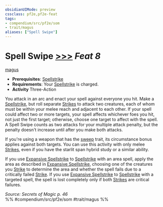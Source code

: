 ```yaml
---
obsidianUIMode: preview
cssclass: pf2e,pf2e-feat
tags:
- compendium/src/pf2e/som
- trait/magus
aliases: ["Spell Swipe"]
---
```

# Spell Swipe  [>>>](../../rules/core-rulebook/chapter-9-playing-the-game.md#Actions "Three-Action") *Feat 8*  
[magus](../../rules/traits/magus-som.md)  

- **Prerequisites**: [Spellstrike](../../rules/actions/spellstrike-som.md)
- **Requirements**: Your [Spellstrike](../../rules/actions/spellstrike-som.md) is charged.
- **Activity** Three-Action

You attack in an arc and enact your spell against everyone you hit. Make a [Spellstrike](../../rules/actions/spellstrike-som.md), but roll separate [Strikes](../../rules/actions/strike.md) to attack two creatures, each of whom must be within your melee reach and adjacent to each other. If your spell could affect two or more targets, your spell affects whichever foes you hit, not just the first target; otherwise, choose one target to affect with the spell. A Spell Swipe counts as two attacks for your multiple attack penalty, but the penalty doesn't increase until after you make both attacks.

If you're using a weapon that has the [sweep](../../rules/traits/sweep.md) trait, its circumstance bonus applies against both targets. You can use this activity with only melee [Strikes](../../rules/actions/strike.md), even if you have the starlit span hybrid study or a similar ability.

If you use [Expansive Spellstrike](expansive-spellstrike-som.md) to [Spellstrike](../../rules/actions/spellstrike-som.md) with an area spell, apply the area as described in [Expansive Spellstrike](expansive-spellstrike-som.md), choosing one of the creatures you [Strike](../../rules/actions/strike.md) to determine the area and whether the spell fails due to a critically failed [Strike](../../rules/actions/strike.md). If you use [Expansive Spellstrike](expansive-spellstrike-som.md) to [Spellstrike](../../rules/actions/spellstrike-som.md) with a targeted spell, the spell is lost completely only if both [Strikes](../../rules/actions/strike.md) are critical failures.

*Source: Secrets of Magic p. 46*  
%% #compendium/src/pf2e/som #trait/magus %%